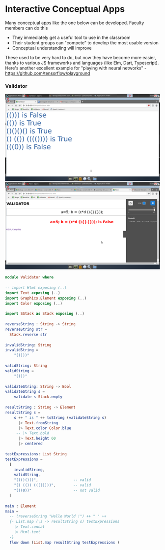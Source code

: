 # Interactive Conceptual Apps 
Many conceptual apps like the one below can be developed. 
Faculty members can do this 
  - They immediately get a useful tool to use in the classroom
  - Their student groups can "compete" to develop the most usable version
  - Conceptual understanding will improve 

These used to be very hard to do, but now they have become more easier, thanks to various JS frameworks and languages (like Elm, Dart, Typescript). Here's another excellent example for "playing with neural networks" - https://github.com/tensorflow/playground


### Validator 

![Image](bracketUbuntu.png) ![Image](interactiveBracket.png) 

```elm 
module Validator where

-- import Html exposing (..)
import Text exposing (..)
import Graphics.Element exposing (..)
import Color exposing (..)

import SStack as Stack exposing (..)

reverseString : String -> String
reverseString str =
  Stack.reverse str 

invalidString: String
invalidString = 
    "(()))"

validString: String
validString = 
    "(())"

validateString: String -> Bool 
validateString s = 
    validate s Stack.empty

resultString : String -> Element
resultString s = 
    s ++ " is " ++ toString (validateString s)
      |> Text.fromString
      |> Text.color Color.blue
     -- |> Text.bold
      |> Text.height 60
      |> centered 

testExpressions: List String
testExpressions = 
  [
    invalidString,
    validString, 
    "()()()()",                -- valid
    "() (()) (((())))",        -- valid
    "(((0))"                   -- not valid
  ]

main : Element
main =
  -- (reverseString "Hello World !") ++ " " ++ 
  {- List.map (\s -> resultString s) testExpressions
    |> Text.concat 
    |> Html.text
  -}
  flow down (List.map resultString testExpressions )
  

```
